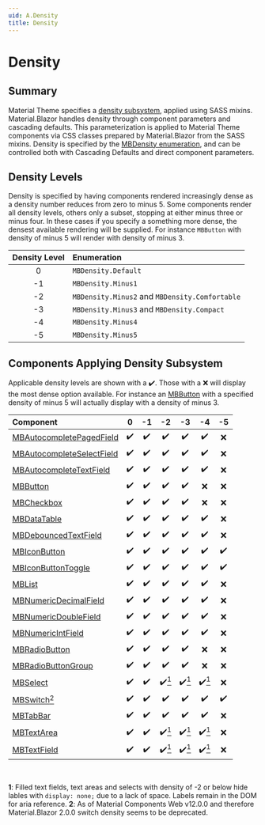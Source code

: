 ```yaml
---
uid: A.Density
title: Density
---
```

# Density

## Summary

Material Theme specifies a [density subsystem](https://material.io/develop/web/components/density), applied using SASS mixins. Material.Blazor handles density through component parameters and
cascading defaults. This parameterization is applied to Material Theme components via CSS classes prepared by Material.Blazor from the SASS mixins. Density is specified by the
[MBDensity enumeration](xref:Material.Blazor.MBDensity), and can be controlled both with Cascading Defaults and direct component parameters.

## Density Levels

Density is specified by having components rendered increasingly dense as a density number reduces from zero to minus 5. Some components render all density levels, others only a subset, stopping
at either minus three or minus four. In these cases if you specify a something more dense, the densest available rendering will be supplied. For instance `MBButton` with density of minus 5 will render with
density of minus 3.

| Density Level | Enumeration |
| :-----------: | :---------- |
| 0 | `MBDensity.Default` |
| -1 | `MBDensity.Minus1` |
| -2 | `MBDensity.Minus2` and `MBDensity.Comfortable` |
| -3 | `MBDensity.Minus3` and `MBDensity.Compact` |
| -4 | `MBDensity.Minus4` |
| -5 | `MBDensity.Minus5` |

## Components Applying Density Subsystem

Applicable density levels are shown with a :heavy_check_mark:. Those with a :x: will display the most dense option available. For instance an [MBButton](xref:C.MBButton) with
a specified density of minus 5 will actually display with a density of minus 3.

| Component |   0 |  -1 |  -2 |  -3 |  -4 |  -5 |
| :-------- | :-: | :-: | :-: | :-: | :-: | :-: |
| [MBAutocompletePagedField](xref:C.MBAutocompletePagedField) | :heavy_check_mark: | :heavy_check_mark: | :heavy_check_mark: | :heavy_check_mark: | :heavy_check_mark: | :x: |
| [MBAutocompleteSelectField](xref:C.MBAutocompleteSelectField) | :heavy_check_mark: | :heavy_check_mark: | :heavy_check_mark: | :heavy_check_mark: | :heavy_check_mark: | :x: |
| [MBAutocompleteTextField](xref:C.MBAutocompleteTextField) | :heavy_check_mark: | :heavy_check_mark: | :heavy_check_mark: | :heavy_check_mark: | :heavy_check_mark: | :x: |
| [MBButton](xref:C.MBButton) | :heavy_check_mark: | :heavy_check_mark: | :heavy_check_mark: | :heavy_check_mark: | :x: | :x: |
| [MBCheckbox](xref:C.MBCheckbox) | :heavy_check_mark: | :heavy_check_mark: | :heavy_check_mark: | :heavy_check_mark: | :x: | :x: |
| [MBDataTable<TItem>](xref:C.MBDataTable) | :heavy_check_mark: | :heavy_check_mark: | :heavy_check_mark: | :heavy_check_mark: | :heavy_check_mark: | :x: |
| [MBDebouncedTextField](xref:C.MBDebouncedTextField) | :heavy_check_mark: | :heavy_check_mark: | :heavy_check_mark: | :heavy_check_mark: | :heavy_check_mark: | :x: |
| [MBIconButton](xref:C.MBIconButton) | :heavy_check_mark: | :heavy_check_mark: | :heavy_check_mark: | :heavy_check_mark: | :heavy_check_mark: | :heavy_check_mark: |
| [MBIconButtonToggle](xref:C.MBIconButtonToggle) | :heavy_check_mark: | :heavy_check_mark: | :heavy_check_mark: | :heavy_check_mark: | :heavy_check_mark: | :heavy_check_mark: |
| [MBList](xref:C.MBList) | :heavy_check_mark: | :heavy_check_mark: | :heavy_check_mark: | :heavy_check_mark: | :heavy_check_mark: | :x: |
| [MBNumericDecimalField](xref:C.MBNumericDecimalField) | :heavy_check_mark: | :heavy_check_mark: | :heavy_check_mark: | :heavy_check_mark: | :heavy_check_mark: | :x: |
| [MBNumericDoubleField](xref:C.MBNumericDoubleField) | :heavy_check_mark: | :heavy_check_mark: | :heavy_check_mark: | :heavy_check_mark: | :heavy_check_mark: | :x: |
| [MBNumericIntField](xref:C.MBNumericIntField) | :heavy_check_mark: | :heavy_check_mark: | :heavy_check_mark: | :heavy_check_mark: | :heavy_check_mark: | :x: |
| [MBRadioButton](xref:C.MBRadioButton) | :heavy_check_mark: | :heavy_check_mark: | :heavy_check_mark: | :heavy_check_mark: | :x: | :x: |
| [MBRadioButtonGroup](xref:C.MBRadioButtonGroup) | :heavy_check_mark: | :heavy_check_mark: | :heavy_check_mark: | :heavy_check_mark: | :x: | :x: |
| [MBSelect](xref:C.MBSelect) | :heavy_check_mark: | :heavy_check_mark: | :heavy_check_mark:[<sup>1</sup>](#fn1) | :heavy_check_mark:[<sup>1</sup>](#fn1) | :heavy_check_mark:[<sup>1</sup>](#fn1) | :x: |
| [MBSwitch](xref:C.MBSwitch)[<sup>2</sup>](#fn2) | :heavy_check_mark: | :heavy_check_mark: | :heavy_check_mark: | :heavy_check_mark: | :heavy_check_mark: | :heavy_check_mark: |
| [MBTabBar](xref:C.MBTabBar) | :heavy_check_mark: | :heavy_check_mark: | :heavy_check_mark: | :heavy_check_mark: | :heavy_check_mark: | :x: |
| [MBTextArea](xref:C.MBTextArea) | :heavy_check_mark: | :heavy_check_mark: | :heavy_check_mark:[<sup>1</sup>](#fn1) | :heavy_check_mark:[<sup>1</sup>](#fn1) | :heavy_check_mark:[<sup>1</sup>](#fn1) | :x: |
| [MBTextField](xref:C.MBTextField) | :heavy_check_mark: | :heavy_check_mark: | :heavy_check_mark:[<sup>1</sup>](#fn1) | :heavy_check_mark:[<sup>1</sup>](#fn1) | :heavy_check_mark:[<sup>1</sup>](#fn1) | :x: |

<br />

**1<a name="fn1"></a>**: Filled text fields, text areas and selects with density of -2 or below hide lables with `display: none;` due to a lack of space. Labels remain in the DOM for aria reference.
**2<a name="fn2"></a>**: As of Material Components Web v12.0.0 and therefore Material.Blazor 2.0.0 switch density seems to be deprecated.
